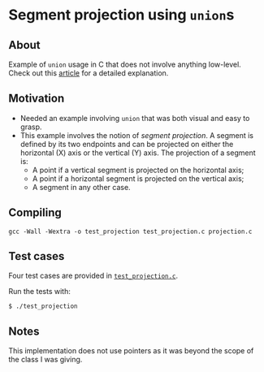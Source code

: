 # Segment projection using `union`s

## About

Example of `union` usage in C that does not involve anything low-level. Check out this [article](https://sites.google.com/view/alexandra-zaharia/blog/unions-in-c) for a detailed explanation.

## Motivation

* Needed an example involving `union` that was both visual and easy to grasp.
* This example involves the notion of _segment projection_. A segment is defined by its two endpoints and can be projected on either the horizontal (X) axis or the vertical (Y) axis. The projection of a segment is:
  * A point if a vertical segment is projected on the horizontal axis;
  * A point if a horizontal segment is projected on the vertical axis;
  * A segment in any other case.

## Compiling

```
gcc -Wall -Wextra -o test_projection test_projection.c projection.c
```

## Test cases

Four test cases are provided in [`test_projection.c`](https://github.com/alexandra-zaharia/c-playground/blob/master/projection/test_projection.c).

Run the tests with:

``` 
$ ./test_projection
```

## Notes

This implementation does not use pointers as it was beyond the scope of the class I was giving.

